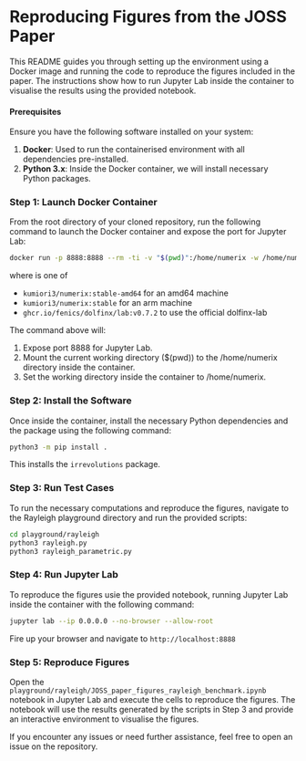 # Reproducing Figures from the JOSS Paper  

This README guides you through setting up the environment using a Docker image and running the code to reproduce the figures included in the paper. The instructions show how to run Jupyter Lab inside the container to visualise the results using the provided notebook.

#### Prerequisites

Ensure you have the following software installed on your system:

1. **Docker**: Used to run the containerised environment with all dependencies pre-installed.
1. **Python 3.x**: Inside the Docker container, we will install necessary Python packages.

### Step 1: Launch Docker Container

From the root directory of your cloned repository, run the following command to launch the Docker container and expose the port for Jupyter Lab:

```bash
docker run -p 8888:8888 --rm -ti -v "$(pwd)":/home/numerix -w /home/numerix <docker-image>
```

where <docker-image> is one of
- `kumiori3/numerix:stable-amd64` for an amd64 machine
- `kumiori3/numerix:stable` for an arm machine
- `ghcr.io/fenics/dolfinx/lab:v0.7.2` to use the official dolfinx-lab

The command above will:

1. Expose port 8888 for Jupyter Lab.
1. Mount the current working directory ($(pwd)) to the /home/numerix directory inside the container.
1. Set the working directory inside the container to /home/numerix.

### Step 2: Install the Software

Once inside the container, install the necessary Python dependencies and the package using the following command:

```bash
python3 -m pip install .
```

This installs the `irrevolutions` package.

### Step 3: Run Test Cases

To run the necessary computations and reproduce the figures, navigate to the Rayleigh playground directory and run the provided scripts:
```bash
cd playground/rayleigh
python3 rayleigh.py
python3 rayleigh_parametric.py
```

### Step 4: Run Jupyter Lab

To reproduce the figures usie the provided notebook, running Jupyter Lab inside the container with the following command:

```bash
jupyter lab --ip 0.0.0.0 --no-browser --allow-root
```

Fire up your browser and navigate to `http://localhost:8888`

### Step 5: Reproduce Figures

Open the `playground/rayleigh/JOSS_paper_figures_rayleigh_benchmark.ipynb` notebook in Jupyter Lab and execute the cells to reproduce the figures. The notebook will use the results generated by the scripts in Step 3 and provide an interactive environment to visualise the figures.

If you encounter any issues or need further assistance, feel free to open an issue on the repository.

